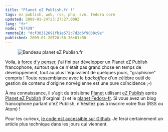 ```yaml
---
title: "Planet eZ Publish.fr !"
tags: ez publish, web, rss, php, svn, fedora core
updated: 2009-01-24T23:27:27.000Z
lang: "fr"
node: "67439"
remoteId: "dcf30312691fb1e572c7d2d6f9038c9e"
published: 2009-01-20T20:56:36+01:00
---
```

<figure class="object-center"><img loading="lazy" src="/images//bandeau-planet-ez-publish-fr.png" alt="Bandeau planet eZ Publish.fr">
</figure>


Voila, [à force d'y penser](/post/des-sites-francophones-sur-ez-publish), j'ai fini par développer un Planet eZ Publish francophone, surtout que ce n'était pas grand chose en temps de développement, tout au plus l'équivalent de quelques jours, &quot;graphisme&quot; compris ! Toute ressemblance avec le *backoffice* d'un célèbre outil de gestion de contenu d'origine norvégienne est une pure coïncidence ;-)


À ma connaissance, il s'agit du troisième [Planet](http://fr.wikipedia.org/wiki/Planet) utilisant [eZ Publish](/tag/ez-publish) après [Planet eZ Publish](http://www.planetezpublish.org) (l'orginal :)) et le [planet Fedora-fr](http://planet.fedora-fr.org/). Si vous avez un blog francophone parlant d'eZ Publish, n'hésitez pas à inscrire votre flux (RSS ou Atom) !


Pour les curieux, [le code est accessible sur Github](https://github.com/dpobel/planet-ezpublish.fr). Je ferai certainement un article plus technique dans les jours qui viennent.

